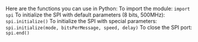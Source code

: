 Here are the functions you can use in Python:
To import the module:
`import spi`
To initialize the SPI with default parameters (8 bits, 500MHz):
`spi.initialize()`
To initialize the SPI with special parameters:
`spi.initialize(mode, bitsPerMessage, speed, delay)`
To close the SPI port:
`spi.end()`
